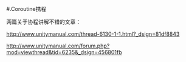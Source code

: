 #.Coroutine携程

两篇关于协程讲解不错的文章：

http://www.unitymanual.com/thread-6130-1-1.html?_dsign=81df8843

http://www.unitymanual.com/forum.php?mod=viewthread&tid=6235&_dsign=456801fb
